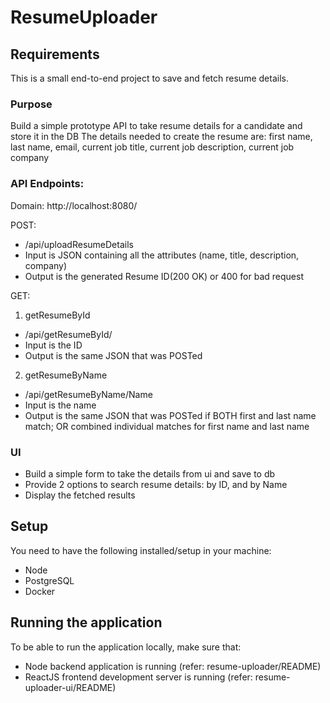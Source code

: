 # ResumeUploader
## Requirements
This is a small end-to-end project to save and fetch resume details.

### Purpose
Build a simple prototype API to take resume details for a candidate and store it in the DB
The details needed to create the resume are: first name, last name, email, current job title, current job description,
current job company

### API Endpoints:
Domain: http://localhost:8080/

POST: 
- /api/uploadResumeDetails
- Input is JSON containing all the attributes (name, title, description, company)
- Output is the generated Resume ID(200 OK) or 400 for bad request

GET:
1. getResumeById 
- /api/getResumeById/<ID>
- Input is the ID
- Output is the same JSON that was POSTed

2. getResumeByName
- /api/getResumeByName/Name
- Input is the name
- Output is the same JSON that was POSTed if BOTH first and last name match; OR combined individual matches for
  first name and last name

### UI
- Build a simple form to take the details from ui and save to db
- Provide 2 options to search resume details: by ID, and by Name
- Display the fetched results


## Setup
You need to have the following installed/setup in your machine:
- Node
- PostgreSQL
- Docker

## Running the application
To be able to run the application locally, make sure that:
- Node backend application is running (refer: resume-uploader/README)
- ReactJS frontend development server is running (refer: resume-uploader-ui/README)
